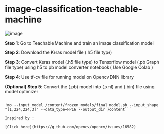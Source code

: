 # image-classification-teachable-machine

![image](https://user-images.githubusercontent.com/61781809/176463362-a20fc6c0-5edc-4e16-b9b0-03e7efb49901.png)

**Step 1**: Go to Teachable Machine and train an image classification model

**Step 2**: Download the Keras model file (.h5 file type)

**Step 3**: Convert Keras model (.h5 file type) to Tensorflow model (.pb Graph file type) using h5 to pb model converter notebook ( Use Google Colab )

**Step 4**: Use tf-cv file for running model on Opencv DNN library

**(Optional) Step 5**: Convert the (.pb) model into (.xml) and (.bin) file using model optimizer

```pip install openvino-dev[tensorflow2]==2021.4.2

!mo --input_model /content/frozen_models/final_model.pb --input_shape "[1,224,224,3]" --data_type=FP16 --output_dir /content```

Inspired by : 

[Click here](https://github.com/opencv/opencv/issues/16582)
